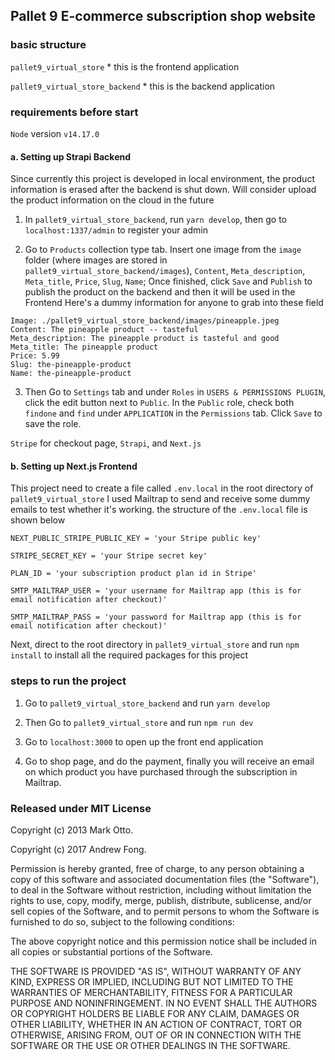 ## Pallet 9 E-commerce subscription shop website

### basic structure

`pallet9_virtual_store` \* this is the frontend application

`pallet9_virtual_store_backend` \* this is the backend application

### requirements before start

`Node` version `v14.17.0`

#### a. Setting up Strapi Backend

Since currently this project is developed in local environment, the product information is erased after the backend is shut down. Will consider upload the product information on the cloud in the future

1. In `pallet9_virtual_store_backend`, run `yarn develop`, then go to `localhost:1337/admin` to register your admin

2. Go to `Products` collection type tab. Insert one image from the `image` folder (where images are stored in `pallet9_virtual_store_backend/images`), `Content`, `Meta_description`, `Meta_title`, `Price`, `Slug`, `Name`; Once finished, click `Save` and `Publish` to publish the product on the backend and then it will be used in the Frontend
   Here's a dummy information for anyone to grab into these field

```
Image: ./pallet9_virtual_store_backend/images/pineapple.jpeg
Content: The pineapple product -- tasteful
Meta_description: The pineapple product is tasteful and good
Meta_title: The pineapple product
Price: 5.99
Slug: the-pineapple-product
Name: the-pineapple-product

```

3. Then Go to `Settings` tab and under `Roles` in `USERS & PERMISSIONS PLUGIN`, click the edit button next to `Public`. In the `Public` role, check both `findone` and `find` under `APPLICATION` in the `Permissions` tab. Click `Save` to save the role.

`Stripe` for checkout page, `Strapi`, and `Next.js`

#### b. Setting up Next.js Frontend

This project need to create a file called `.env.local` in the root directory of `pallet9_virtual_store`
I used Mailtrap to send and receive some dummy emails to test whether it's working.
the structure of the `.env.local` file is shown below

```
NEXT_PUBLIC_STRIPE_PUBLIC_KEY = 'your Stripe public key'

STRIPE_SECRET_KEY = 'your Stripe secret key'

PLAN_ID = 'your subscription product plan id in Stripe'

SMTP_MAILTRAP_USER = 'your username for Mailtrap app (this is for email notification after checkout)'

SMTP_MAILTRAP_PASS = 'your password for Mailtrap app (this is for email notification after checkout)'
```

Next, direct to the root directory in `pallet9_virtual_store` and run `npm install` to install all the required packages for this project

### steps to run the project

1. Go to `pallet9_virtual_store_backend` and run `yarn develop`

2. Then Go to `pallet9_virtual_store` and run `npm run dev`

3. Go to `localhost:3000` to open up the front end application

4. Go to shop page, and do the payment, finally you will receive an email on which product you have purchased through the subscription in Mailtrap.

### Released under MIT License

Copyright (c) 2013 Mark Otto.

Copyright (c) 2017 Andrew Fong.

Permission is hereby granted, free of charge, to any person obtaining a copy of this software and associated documentation files (the "Software"), to deal in the Software without restriction, including without limitation the rights to use, copy, modify, merge, publish, distribute, sublicense, and/or sell copies of the Software, and to permit persons to whom the Software is furnished to do so, subject to the following conditions:

The above copyright notice and this permission notice shall be included in all copies or substantial portions of the Software.

THE SOFTWARE IS PROVIDED "AS IS", WITHOUT WARRANTY OF ANY KIND, EXPRESS OR IMPLIED, INCLUDING BUT NOT LIMITED TO THE WARRANTIES OF MERCHANTABILITY, FITNESS FOR A PARTICULAR PURPOSE AND NONINFRINGEMENT. IN NO EVENT SHALL THE AUTHORS OR COPYRIGHT HOLDERS BE LIABLE FOR ANY CLAIM, DAMAGES OR OTHER LIABILITY, WHETHER IN AN ACTION OF CONTRACT, TORT OR OTHERWISE, ARISING FROM, OUT OF OR IN CONNECTION WITH THE SOFTWARE OR THE USE OR OTHER DEALINGS IN THE SOFTWARE.
